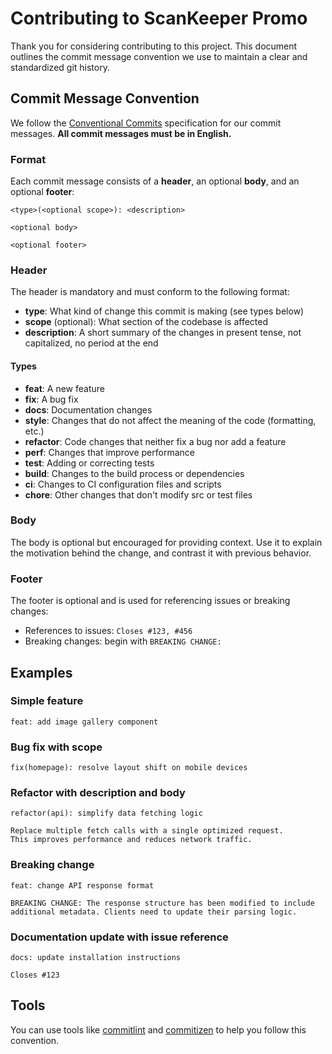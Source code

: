 # Contributing to ScanKeeper Promo

Thank you for considering contributing to this project. This document outlines the commit message convention we use to maintain a clear and standardized git history.

## Commit Message Convention

We follow the [Conventional Commits](https://www.conventionalcommits.org/) specification for our commit messages. **All commit messages must be in English.**

### Format

Each commit message consists of a **header**, an optional **body**, and an optional **footer**:

```
<type>(<optional scope>): <description>

<optional body>

<optional footer>
```

### Header

The header is mandatory and must conform to the following format:

- **type**: What kind of change this commit is making (see types below)
- **scope** (optional): What section of the codebase is affected
- **description**: A short summary of the changes in present tense, not capitalized, no period at the end

#### Types

- **feat**: A new feature
- **fix**: A bug fix
- **docs**: Documentation changes
- **style**: Changes that do not affect the meaning of the code (formatting, etc.)
- **refactor**: Code changes that neither fix a bug nor add a feature
- **perf**: Changes that improve performance
- **test**: Adding or correcting tests
- **build**: Changes to the build process or dependencies
- **ci**: Changes to CI configuration files and scripts
- **chore**: Other changes that don't modify src or test files

### Body

The body is optional but encouraged for providing context. Use it to explain the motivation behind the change, and contrast it with previous behavior.

### Footer

The footer is optional and is used for referencing issues or breaking changes:

- References to issues: `Closes #123, #456`
- Breaking changes: begin with `BREAKING CHANGE:`

## Examples

### Simple feature

```
feat: add image gallery component
```

### Bug fix with scope

```
fix(homepage): resolve layout shift on mobile devices
```

### Refactor with description and body

```
refactor(api): simplify data fetching logic

Replace multiple fetch calls with a single optimized request.
This improves performance and reduces network traffic.
```

### Breaking change

```
feat: change API response format

BREAKING CHANGE: The response structure has been modified to include
additional metadata. Clients need to update their parsing logic.
```

### Documentation update with issue reference

```
docs: update installation instructions

Closes #123
```

## Tools

You can use tools like [commitlint](https://commitlint.js.org/) and
[commitizen](http://commitizen.github.io/cz-cli/) to help you follow this
convention.
